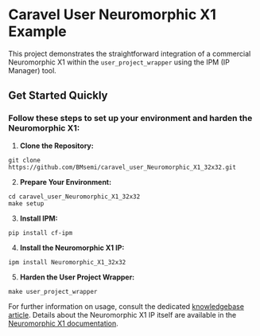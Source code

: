 # Caravel User Neuromorphic X1 Example

This project demonstrates the straightforward integration of a commercial Neuromorphic X1 within the `user_project_wrapper` using the IPM (IP Manager) tool.

## Get Started Quickly

### Follow these steps to set up your environment and harden the Neuromorphic X1:

1. **Clone the Repository:**

```
git clone https://github.com/BMsemi/caravel_user_Neuromorphic_X1_32x32.git
```
2. **Prepare Your Environment:**

```
cd caravel_user_Neuromorphic_X1_32x32
make setup
```
3. **Install IPM:**

```
pip install cf-ipm
```
4. **Install the Neuromorphic X1 IP:**

```
ipm install Neuromorphic_X1_32x32
```

5. **Harden the User Project Wrapper:**

```
make user_project_wrapper
```

For further information on usage, consult the dedicated [knowledgebase article](https://chipfoundry.io/knowledge-base/commercial-neuromorphic-x1). Details about the Neuromorphic X1 IP itself are available in the [Neuromorphic X1 documentation](https://chipfoundry.io/commercial-neuromorphic-x1).
